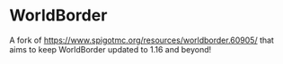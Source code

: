 # WorldBorder

A fork of <https://www.spigotmc.org/resources/worldborder.60905/> that aims to keep WorldBorder updated to 1.16 and beyond!
